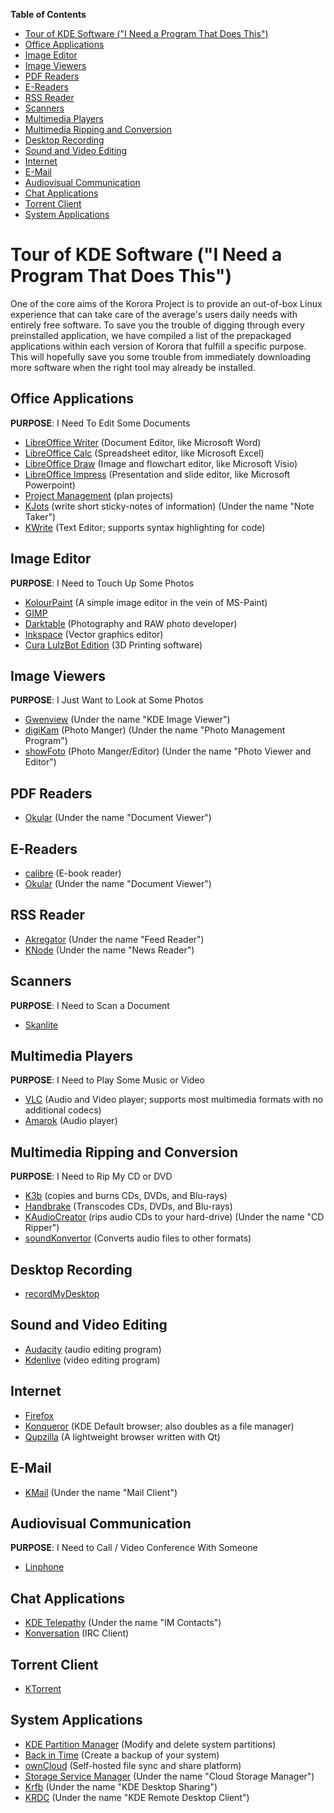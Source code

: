 **Table of Contents**  

- [Tour of KDE Software ("I Need a Program That Does This")](#tour-of-kde-software-i-need-a-program-that-does-this)
- [Office Applications](#office-applications)
- [Image Editor](#image-editor)
- [Image Viewers](#image-viewers)
- [PDF Readers](#pdf-readers)
- [E-Readers](#e-readers)
- [RSS Reader](#rss-reader)
- [Scanners](#scanners)
- [Multimedia Players](#multimedia-players)
- [Multimedia Ripping and Conversion](#multimedia-ripping-and-conversion)
- [Desktop Recording](#desktop-recording)
- [Sound and Video Editing](#sound-and-video-editing)
- [Internet](#internet)
- [E-Mail](#e-mail)
- [Audiovisual Communication](#audiovisual-communication)
- [Chat Applications](#chat-applications)
- [Torrent Client](#torrent-client)
- [System Applications](#system-applications)



<a name="tour-of-kde-software-i-need-a-program-that-does-this"></a>
# Tour of KDE Software ("I Need a Program That Does This")

One of the core aims of the Korora Project is to provide an out-of-box Linux experience that can take care of the average's users daily needs with entirely free software. To save you the trouble of digging through every preinstalled application, we have compiled a list of the prepackaged applications within each version of Korora that fulfill a specific purpose. This will hopefully save you some trouble from immediately downloading more software when the right tool may already be installed.

<a name="office-applications"></a>
## Office Applications
**PURPOSE**: I Need To Edit Some Documents
- [LibreOffice Writer](https://www.libreoffice.org/discover/writer/) (Document Editor, like Microsoft Word)
- [LibreOffice Calc](https://www.libreoffice.org/discover/calc/) (Spreadsheet editor, like Microsoft Excel)
- [LibreOffice Draw](https://www.libreoffice.org/discover/draw/) (Image and flowchart editor, like Microsoft Visio)
- [LibreOffice Impress](https://www.libreoffice.org/discover/impress/) (Presentation and slide editor, like Microsoft Powerpoint)
- [Project Management](https://wiki.gnome.org/Apps/Planner) (plan projects)
- [KJots](https://userbase.kde.org/KJots) (write short sticky-notes of information) (Under the name "Note Taker")
- [KWrite](https://www.kde.org/applications/utilities/kwrite/) (Text Editor; supports syntax highlighting for code)

<a name="image-editor"></a>
## Image Editor 
**PURPOSE**: I Need to Touch Up Some Photos
- [KolourPaint](http://www.kolourpaint.org/) (A simple image editor in the vein of MS-Paint)
- [GIMP](https://www.gimp.org/)
- [Darktable](http://www.darktable.org/) (Photography and RAW photo developer)
- [Inkspace](https://inkscape.org/) (Vector graphics editor)
- [Cura LulzBot Edition](https://www.lulzbot.com/cura) (3D Printing software)

<a name="image-viewers"></a>
## Image Viewers
**PURPOSE**: I Just Want to Look at Some Photos
- [Gwenview](https://userbase.kde.org/Gwenview) (Under the name "KDE Image Viewer")
- [digiKam](https://digikam.org/) (Photo Manger) (Under the name "Photo Management Program")
- [showFoto](https://docs.kde.org/trunk5/en/extragear-graphics/showfoto/index.html) (Photo Manger/Editor) (Under the name "Photo Viewer and Editor")

<a name="pdf-readers"></a>
## PDF Readers
- [Okular](http://okular.kde.org) (Under the name "Document Viewer")

<a name="e-readers"></a>
## E-Readers 
- [calibre](https://calibre-ebook.com/) (E-book reader)
- [Okular](http://okular.kde.org) (Under the name "Document Viewer")

<a name="rss-reader"></a>
## RSS Reader
- [Akregator](https://userbase.kde.org/Akregator) (Under the name "Feed Reader")
- [KNode](https://www.kde.org/applications/internet/knode/) (Under the name "News Reader")

<a name="scanners"></a>
## Scanners 
**PURPOSE**: I Need to Scan a Document
- [Skanlite](https://www.kde.org/applications/graphics/skanlite/)

<a name="multimedia-players"></a>
## Multimedia Players
**PURPOSE**: I Need to Play Some Music or Video
- [VLC](http://www.videolan.org/) (Audio and Video player; supports most multimedia formats with no additional codecs)
- [Amarok](http://amarok.kde.org) (Audio player)

<a name="multimedia-ripping-and-conversion"></a>
## Multimedia Ripping and Conversion
**PURPOSE**: I Need to Rip My CD or DVD
- [K3b](http://www.k3b.org) (copies and burns CDs, DVDs, and Blu-rays)
- [Handbrake](https://handbrake.fr) (Transcodes CDs, DVDs, and Blu-rays)
- [KAudioCreator](http://kde-apps.org/content/show.php/KAudioCreator?content=107645) (rips audio CDs to your hard-drive) (Under the name "CD Ripper")
- [soundKonvertor](https://github.com/dfaust/soundkonverter) (Converts audio files to other formats)

<a name="desktop-recording"></a>
## Desktop Recording
- [recordMyDesktop](https://sourceforge.net/projects/recordmydesktop/)

<a name="sound-and-video-editing"></a>
## Sound and Video Editing
- [Audacity](http://www.audacityteam.org/) (audio editing program)
- [Kdenlive](https://kdenlive.org/) (video editing program)

<a name="internet"></a>
## Internet
- [Firefox](https://www.mozilla.org/en-US/firefox/)
- [Konqueror](http://konqueror.kde.org) (KDE Default browser; also doubles as a file manager)
- [Qupzilla](https://www.qupzilla.com/) (A lightweight browser written with Qt)

<a name="e-mail"></a>
## E-Mail
- [KMail](https://www.kde.org/applications/internet/kmail/) (Under the name "Mail Client")

<a name="audiovisual-communication"></a>
## Audiovisual Communication
**PURPOSE**: I Need to Call / Video Conference With Someone
- [Linphone](http://www.linphone.org)

<a name="chat-applications"></a>
## Chat Applications
- [KDE Telepathy](https://userbase.kde.org/Telepathy) (Under the name "IM Contacts")
- [Konversation](http://konversation.kde.org/) (IRC Client)

<a name="torrent-client"></a>
## Torrent Client
- [KTorrent](http://www.ktorrent.org/)

<a name="system-applications"></a>
## System Applications
- [KDE Partition Manager](https://www.kde.org/applications/system/kdepartitionmanager/) (Modify and delete system partitions)
- [Back in Time](https://github.com/bit-team/backintime) (Create a backup of your system)
- [ownCloud](https://owncloud.org/) (Self-hosted file sync and share platform)
- [Storage Service Manager](https://github.com/KDE/pim-storage-service-manager) (Under the name "Cloud Storage Manager")
- [Krfb](https://www.kde.org/applications/system/krfb/) (Under the name "KDE Desktop Sharing")
- [KRDC](https://www.kde.org/applications/internet/krdc/) (Under the name "KDE Remote Desktop Client")